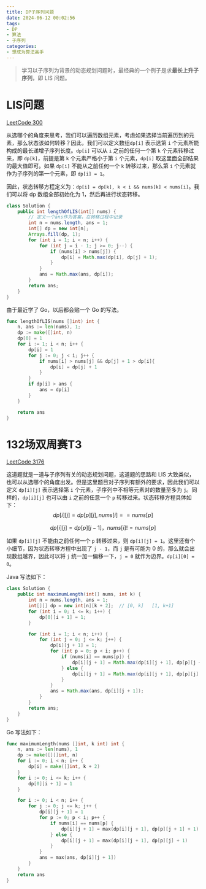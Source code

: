 ```yaml
---
title: DP子序列问题
date: 2024-06-12 00:02:56
tags:
- DP
- 算法
- 子序列
categories:
- 想成为算法高手
---
```


>  学习以子序列为背景的动态规划问题时，最经典的一个例子是求**最长上升子序列**，即 LIS 问题。

# LIS问题

[LeetCode 300](https://leetcode.cn/problems/longest-increasing-subsequence/description/)

从选哪个的角度来思考，我们可以遍历数组元素，考虑如果选择当前遍历到的元素，那么状态该如何转移？因此，我们可以定义数组`dp[i]` 表示选第 `i` 个元素所能构成的最长递增子序列长度。`dp[i]` 可以从 `i` 之前的任何一个第 `k` 个元素转移过来，即 `dp[k]`，前提是第 `k` 个元素严格小于第 `i` 个元素，`dp[i]` 取这里面全部结果的最大值即可。如果 `dp[i]` 不能从之前任何一个 `k` 转移过来，那么第 `i` 个元素就作为子序列的第一个元素，即 `dp[i] = 1`。

因此，状态转移方程定义为：`dp[i] = dp[k], k < i && nums[k] < nums[i]`。我们可以将 dp 数组全部初始化为 1，然后再进行状态转移。

``` java
class Solution {
    public int lengthOfLIS(int[] nums) {
        // 定义一个ans作为答案，在转移过程中记录
        int n = nums.length, ans = 1;
        int[] dp = new int[n]; 
        Arrays.fill(dp, 1);
        for (int i = 1; i < n; i++) {
            for (int j = i - 1; j >= 0; j--) {
                if (nums[i] > nums[j]) {
                    dp[i] = Math.max(dp[i], dp[j] + 1);
                }
            }
            ans = Math.max(ans, dp[i]);
        }
        return ans;
    }
}
```

由于最近学了 Go，以后都会贴一个 Go 的写法。

``` go
func lengthOfLIS(nums []int) int {
    n, ans := len(nums), 1;
    dp := make([]int, n)
    dp[0] = 1
    for i := 1; i < n; i++ {
        dp[i] = 1
        for j := 0; j < i; j++ {
            if nums[i] > nums[j] && dp[j] + 1 > dp[i]{
                dp[i] = dp[j] + 1
            }
        }
        if dp[i] > ans {
            ans = dp[i]
        }
    }

    return ans
}
```



# 132场双周赛T3

[LeetCode 3176](https://leetcode.cn/problems/find-the-maximum-length-of-a-good-subsequence-i/description/)

这道题就是一道与子序列有关的动态规划问题，这道题的思路和 LIS 大致类似，也可以从选哪个的角度出发。但是这里题目对子序列有额外的要求，因此我们可以定义 `dp[i][j]` 表示选择第 `i` 个元素，子序列中不相等元素对的数量至多为 `j`。同样的，`dp[i][j]` 也可以由 `i` 之前的任意一个 `p` 转移过来。状态转移方程具体如下：
$$
dp[i][j] = dp[p][j], nums[i] == nums[p]
$$

$$
dp[i][j] = dp[p][j - 1]，nums[i] != nums[p]
$$

如果 `dp[i][j]` 不能由之前任何一个 `p` 转移过来，则 `dp[i][j] = 1`。这里还有个小细节，因为状态转移方程中出现了 `j - 1`，而 `j` 是有可能为 0 的，那么就会出现数组越界，因此可以将 `j` 统一加一偏移一下，`j = 0` 就作为边界。`dp[i][0] = 0`。

Java 写法如下：

``` java
class Solution {
    public int maximumLength(int[] nums, int k) {
        int n = nums.length, ans = 1;
        int[][] dp = new int[n][k + 2];  // [0, k]   [1, k+1]
        for (int i = 0; i <= k; i++) {
            dp[0][i + 1] = 1;
        }

        for (int i = 1; i < n; i++) {
            for (int j = 0; j <= k; j++) {
                dp[i][j + 1] = 1;
                for (int p = 0; p < i; p++) {
                    if (nums[i] == nums[p]) {
                        dp[i][j + 1] = Math.max(dp[i][j + 1], dp[p][j + 1] + 1);
                    } else {
                        dp[i][j + 1] = Math.max(dp[i][j + 1], dp[p][j] + 1);
                    }
                }
                ans = Math.max(ans, dp[i][j + 1]);
            }     
        }
        return ans;
    }
}
```

Go 写法如下：

```go
func maximumLength(nums []int, k int) int {
    n, ans := len(nums), 1
    dp := make([][]int, n)
    for i := 0; i < n; i++ {
        dp[i] = make([]int, k + 2)
    }
    for i := 0; i <= k; i++ {
        dp[0][i + 1] = 1
    }

    for i := 0; i < n; i++ {
        for j := 0; j <= k; j++ {
            dp[i][j + 1] = 1
            for p := 0; p < i; p++ {
                if nums[i] == nums[p] {
                    dp[i][j + 1] = max(dp[i][j + 1], dp[p][j + 1] + 1)
                } else {
                    dp[i][j + 1] = max(dp[i][j + 1], dp[p][j] + 1)
                }
            }
            ans = max(ans, dp[i][j + 1])
        }
    }
    return ans
}
```

